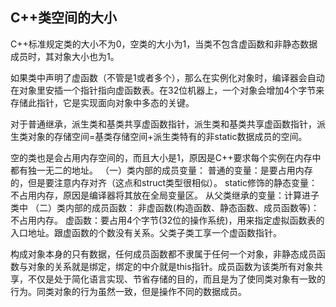 ## C++类空间的大小

C++标准规定类的大小不为0，空类的大小为1，当类不包含虚函数和非静态数据成员时，其对象大小也为1。

如果类中声明了虚函数（不管是1或者多个），那么在实例化对象时，编译器会自动在对象里安插一个指针指向虚函数表。在32位机器上，一个对象会增加4个字节来存储此指针，它是实现面向对象中多态的关键。

对于普通继承，派生类和基类共享虚函数指针，派生类和基类共享虚函数指针，派生类对象的存储空间=基类存储空间+派生类特有的非static数据成员的空间。



空的类也是会占用内存空间的，而且大小是1，原因是C++要求每个实例在内存中都有独一无二的地址。
（一）类内部的成员变量：
普通的变量：是要占用内存的，但是要注意内存对齐（这点和struct类型很相似）。
static修饰的静态变量：不占用内存，原因是编译器将其放在全局变量区。
从父类继承的变量：计算进子类中
（二）类内部的成员函数：
非虚函数(构造函数、静态函数、成员函数等)：不占用内存。
虚函数：要占用4个字节(32位的操作系统)，用来指定虚拟函数表的入口地址。跟虚函数的个数没有关系。父类子类工享一个虚函数指针。

构成对象本身的只有数据，任何成员函数都不隶属于任何一个对象，非静态成员函数与对象的关系就是绑定，绑定的中介就是this指针。成员函数为该类所有对象共享，不仅是处于简化语言实现、节省存储的目的，而且是为了使同类对象有一致的行为。同类对象的行为虽然一致，但是操作不同的数据成员。